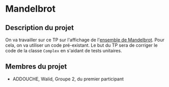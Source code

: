 # Mandelbrot

## Description du projet 

On va travailler sur ce TP sur l'affichage de l'[ensemble de Mandelbrot](https://en.wikipedia.org/wiki/Mandelbrot_set). Pour cela, on va utiliser un code pré-existant. 
Le but du TP sera de corriger le code de la classe `Complex` en s'aidant de tests unitaires.

## Membres du projet

- ADDOUCHE, Walid, Groupe 2, du premier participant
